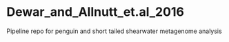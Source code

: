 # Dewar_and_Allnutt_et.al_2016
Pipeline repo for penguin and short tailed shearwater metagenome analysis
